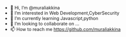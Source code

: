 - 👋 Hi, I’m @muraliakkina
- 👀 I’m interested in Web Development,CyberSecurity
- 🌱 I’m currently learning Javascript,python
- 💞️ I’m looking to collaborate on ...
- 📫 How to reach me https://github.com/muraliakkina

<!---
muraliakkina/muraliakkina is a ✨ special ✨ repository because its `README.md` (this file) appears on your GitHub profile.
You can click the Preview link to take a look at your changes.
--->
